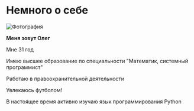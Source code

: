 # Немного о себе
<image src="/images/фото.jpg" alt="Фотография">

**Меня зовут Олег**

Мне 31 год

Имею высшее образование по специальности "Математик, системный программист"

Работаю в правоохранительной деятельности

Увлекаюсь футболом!

В настоящее время активно изучаю язык программирования Python